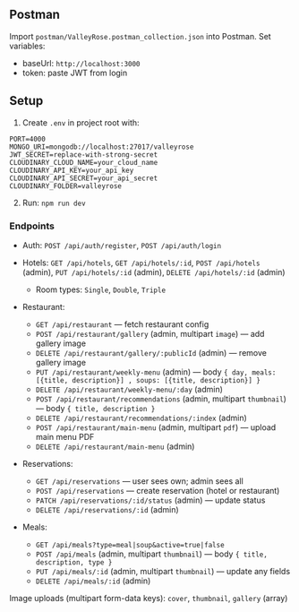 ## Postman
Import `postman/ValleyRose.postman_collection.json` into Postman. Set variables:
- baseUrl: `http://localhost:3000`
- token: paste JWT from login
## Setup

1. Create `.env` in project root with:

```
PORT=4000
MONGO_URI=mongodb://localhost:27017/valleyrose
JWT_SECRET=replace-with-strong-secret
CLOUDINARY_CLOUD_NAME=your_cloud_name
CLOUDINARY_API_KEY=your_api_key
CLOUDINARY_API_SECRET=your_api_secret
CLOUDINARY_FOLDER=valleyrose
```

2. Run: `npm run dev`

### Endpoints
- Auth: `POST /api/auth/register`, `POST /api/auth/login`
- Hotels: `GET /api/hotels`, `GET /api/hotels/:id`, `POST /api/hotels` (admin), `PUT /api/hotels/:id` (admin), `DELETE /api/hotels/:id` (admin)
  - Room types: `Single`, `Double`, `Triple`

- Restaurant:
  - `GET /api/restaurant` — fetch restaurant config
  - `POST /api/restaurant/gallery` (admin, multipart `image`) — add gallery image
  - `DELETE /api/restaurant/gallery/:publicId` (admin) — remove gallery image
  - `PUT /api/restaurant/weekly-menu` (admin) — body `{ day, meals: [{title, description}] , soups: [{title, description}] }`
  - `DELETE /api/restaurant/weekly-menu/:day` (admin)
  - `POST /api/restaurant/recommendations` (admin, multipart `thumbnail`) — body `{ title, description }`
  - `DELETE /api/restaurant/recommendations/:index` (admin)
  - `POST /api/restaurant/main-menu` (admin, multipart `pdf`) — upload main menu PDF
  - `DELETE /api/restaurant/main-menu` (admin)

- Reservations:
  - `GET /api/reservations` — user sees own; admin sees all
  - `POST /api/reservations` — create reservation (hotel or restaurant)
  - `PATCH /api/reservations/:id/status` (admin) — update status
  - `DELETE /api/reservations/:id` (admin)

- Meals:
  - `GET /api/meals?type=meal|soup&active=true|false`
  - `POST /api/meals` (admin, multipart `thumbnail`) — body `{ title, description, type }`
  - `PUT /api/meals/:id` (admin, multipart `thumbnail`) — update any fields
  - `DELETE /api/meals/:id` (admin)

Image uploads (multipart form-data keys): `cover`, `thumbnail`, `gallery` (array)




